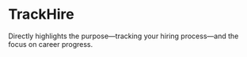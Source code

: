 # TrackHire
Directly highlights the purpose—tracking your hiring process—and the focus on career progress.
